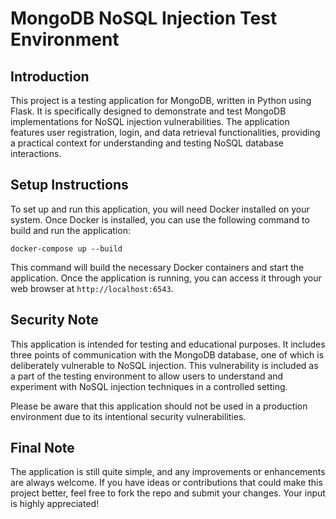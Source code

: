 # MongoDB NoSQL Injection Test Environment

## Introduction

This project is a testing application for MongoDB, written in Python using Flask. It is specifically designed to demonstrate and test MongoDB implementations for NoSQL injection vulnerabilities. The application features user registration, login, and data retrieval functionalities, providing a practical context for understanding and testing NoSQL database interactions.

## Setup Instructions

To set up and run this application, you will need Docker installed on your system. Once Docker is installed, you can use the following command to build and run the application:

```
docker-compose up --build
```

This command will build the necessary Docker containers and start the application. Once the application is running, you can access it through your web browser at `http://localhost:6543`.

## Security Note

This application is intended for testing and educational purposes. It includes three points of communication with the MongoDB database, one of which is deliberately vulnerable to NoSQL injection. This vulnerability is included as a part of the testing environment to allow users to understand and experiment with NoSQL injection techniques in a controlled setting.

Please be aware that this application should not be used in a production environment due to its intentional security vulnerabilities.

## Final Note

The application is still quite simple, and any improvements or enhancements are always welcome. If you have ideas or contributions that could make this project better, feel free to fork the repo and submit your changes. Your input is highly appreciated!
